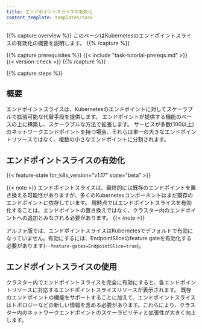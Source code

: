 ```yaml
---
title: エンドポイントスライスの有効化
content_template: templates/task
---
```


{{% capture overview %}}
このページはKubernetesのエンドポイントスライスの有効化の概要を説明します。
{{% /capture %}}


{{% capture prerequisites %}}
  {{< include "task-tutorial-prereqs.md" >}} {{< version-check >}}
{{% /capture %}}

{{% capture steps %}}

## 概要

エンドポイントスライスは、Kubernetesのエンドポイントに対してスケーラブルで拡張可能な代替手段を提供します。
エンドポイントが提供する機能のベースの上に構築し、スケーラブルな方法で拡張します。
サービスが多数(100以上)のネットワークエンドポイントを持つ場合、それらは単一の大きなエンドポイントリソースではなく、複数の小さなエンドポイントに分割されます。

## エンドポイントスライスの有効化

{{< feature-state for_k8s_version="v1.17" state="beta" >}}

{{< note >}}
エンドポイントスライスは、最終的には既存のエンドポイントを置き換える可能性がありますが、多くのKubernetesコンポーネントはまだ既存のエンドポイントに依存しています。
現時点ではエンドポイントスライスを有効化することは、エンドポイントの置き換えではなく、クラスター内のエンドポイントへの追加とみなされる必要があります。
{{< /note >}}

アルファ版では、エンドポイントスライスはKubernetesでデフォルトで有効になっていません。有効にするには、EndpointSliceのfeature gateを有効化する必要があります(`--feature-gates=EndpointSlice=true`)。

## エンドポイントスライスの使用

クラスター内でエンドポイントスライスを完全に有効にすると、各エンドポイントリソースに対応するエンドポイントスライスリソースが表示されます。
既存のエンドポイントの機能をサポートすることに加えて、エンドポイントスライスはトポロジーなどの新しい情報を含める必要があります。これらにより、クラスター内のネットワークエンドポイントのスケーラビリティと拡張性が大きく向上します。
